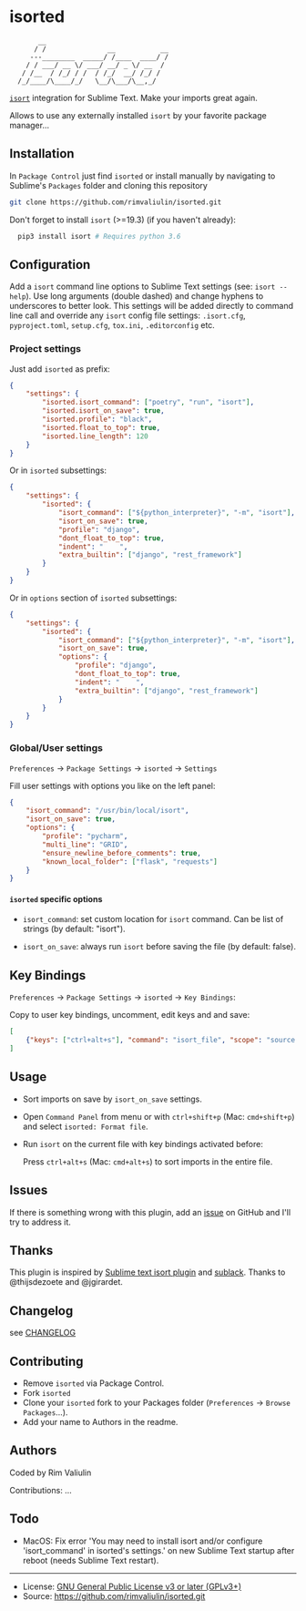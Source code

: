 isorted
=======

```
       __
      / /               __           __
     ---________  _____/ /____  ____/ /
    / / ___/ __ \/ ___/ __/ _ \/ __  /
   / /__  / /_/ / /  / /_/  __/ /_/ /
  /_/____/\____/_/   \__/\___/\__,_/
```

[`isort`](https://pycqa.github.io/isort/) integration for Sublime Text. Make your imports great again.

Allows to use any externally installed `isort` by your favorite package manager…

Installation
------------

In `Package Control` just find `isorted` or install manually by navigating to Sublime's `Packages` folder and cloning this repository

```bash
git clone https://github.com/rimvaliulin/isorted.git
```

Don't forget to install `isort` (>=19.3) (if you haven't already):

```bash
  pip3 install isort # Requires python 3.6
```

Configuration
-------------

Add a `isort` command line options to Sublime Text settings (see: `isort --help`). Use long arguments (double dashed) and change hyphens to underscores to better look. This settings will be added directly to command line call and override any `isort` config file settings: `.isort.cfg`, `pyproject.toml`, `setup.cfg`, `tox.ini`, `.editorconfig` etc.


### Project settings

Just add `isorted` as prefix:

```json
{
    "settings": {
        "isorted.isort_command": ["poetry", "run", "isort"],
        "isorted.isort_on_save": true,
        "isorted.profile": "black",
        "isorted.float_to_top": true,
        "isorted.line_length": 120
    }
}
```

Or in `isorted` subsettings:

```json
{
    "settings": {
        "isorted": {
            "isort_command": ["${python_interpreter}", "-m", "isort"],
            "isort_on_save": true,
            "profile": "django",
            "dont_float_to_top": true,
            "indent": "    ",
            "extra_builtin": ["django", "rest_framework"]
        }
    }
}
```
Or in `options` section of `isorted` subsettings:

```json
{
    "settings": {
        "isorted": {
            "isort_command": ["${python_interpreter}", "-m", "isort"],
            "isort_on_save": true,
            "options": {
                "profile": "django",
                "dont_float_to_top": true,
                "indent": "    ",
                "extra_builtin": ["django", "rest_framework"]
            }
        }
    }
}
```

### Global/User settings

`Preferences` → `Package Settings` → `isorted` → `Settings`

Fill user settings with options you like on the left panel:

```json
{
    "isort_command": "/usr/bin/local/isort",
    "isort_on_save": true,
    "options": {
        "profile": "pycharm",
        "multi_line": "GRID",
        "ensure_newline_before_comments": true,
        "known_local_folder": ["flask", "requests"]
    }
}
```

#### `isorted` specific options

- `isort_command`: set custom location for `isort` command. Can be list of strings (by default: "isort").

- `isort_on_save`: always run `isort` before saving the file (by default: false).


Key Bindings
------------

`Preferences` → `Package Settings` → `isorted` → `Key Bindings`:

Copy to user key bindings, uncomment, edit keys and and save:

```json
[
    {"keys": ["ctrl+alt+s"], "command": "isort_file", "scope": "source.python"}
]
```

Usage
-----

- Sort imports on save by `isort_on_save` settings.

- Open `Command Panel` from menu or with `ctrl+shift+p` (Mac: `cmd+shift+p`) and select `isorted: Format file`.

- Run `isort` on the current file with key bindings activated before:

  Press `ctrl+alt+s` (Mac: `cmd+alt+s`) to sort imports in the entire file.


Issues
------

If there is something wrong with this plugin, add an [issue](https://github.com/rimvaliulin/isorted/issues) on GitHub and I'll try to address it.


Thanks
------

This plugin is inspired by [Sublime text isort plugin](https://github.com/thijsdezoete/sublime-text-isort-plugin) and [sublack](https://github.com/jgirardet/sublack). Thanks to @thijsdezoete and @jgirardet.


Changelog
---------

see [CHANGELOG](CHANGELOG)


Contributing
------------

- Remove `isorted` via Package Control.
- Fork `isorted`
- Clone your `isorted` fork to your Packages folder (`Preferences` → `Browse Packages`…).
- Add your name to Authors in the readme.


Authors
-------

Coded by Rim Valiulin

Contributions: …

Todo
----

- MacOS: Fix error 'You may need to install isort and/or configure 'isort_command' in isorted's settings.' on new Sublime Text startup after reboot (needs Sublime Text restart).

---

- License: [GNU General Public License v3 or later (GPLv3+)](LICENCE)
- Source: https://github.com/rimvaliulin/isorted.git

